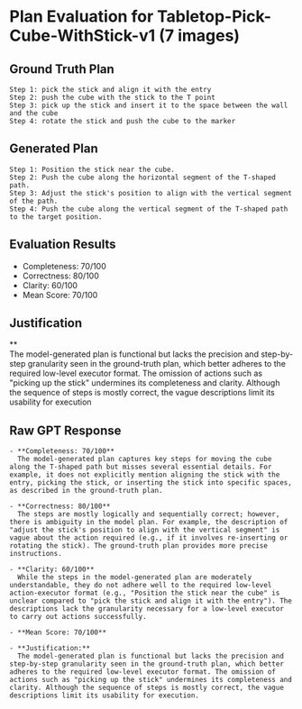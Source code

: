 # Plan Evaluation for Tabletop-Pick-Cube-WithStick-v1 (7 images)

## Ground Truth Plan
```
Step 1: pick the stick and align it with the entry 
Step 2: push the cube with the stick to the T point
Step 3: pick up the stick and insert it to the space between the wall and the cube
Step 4: rotate the stick and push the cube to the marker
```

## Generated Plan
```
Step 1: Position the stick near the cube.
Step 2: Push the cube along the horizontal segment of the T-shaped path.
Step 3: Adjust the stick's position to align with the vertical segment of the path.
Step 4: Push the cube along the vertical segment of the T-shaped path to the target position.
```

## Evaluation Results
- Completeness: 70/100
- Correctness: 80/100
- Clarity: 60/100
- Mean Score: 70/100

## Justification
**  
  The model-generated plan is functional but lacks the precision and step-by-step granularity seen in the ground-truth plan, which better adheres to the required low-level executor format. The omission of actions such as "picking up the stick" undermines its completeness and clarity. Although the sequence of steps is mostly correct, the vague descriptions limit its usability for execution

## Raw GPT Response
```
- **Completeness: 70/100**  
  The model-generated plan captures key steps for moving the cube along the T-shaped path but misses several essential details. For example, it does not explicitly mention aligning the stick with the entry, picking the stick, or inserting the stick into specific spaces, as described in the ground-truth plan. 

- **Correctness: 80/100**  
  The steps are mostly logically and sequentially correct; however, there is ambiguity in the model plan. For example, the description of "adjust the stick's position to align with the vertical segment" is vague about the action required (e.g., if it involves re-inserting or rotating the stick). The ground-truth plan provides more precise instructions. 

- **Clarity: 60/100**  
  While the steps in the model-generated plan are moderately understandable, they do not adhere well to the required low-level action-executor format (e.g., "Position the stick near the cube" is unclear compared to "pick the stick and align it with the entry"). The descriptions lack the granularity necessary for a low-level executor to carry out actions successfully.

- **Mean Score: 70/100**

- **Justification:**  
  The model-generated plan is functional but lacks the precision and step-by-step granularity seen in the ground-truth plan, which better adheres to the required low-level executor format. The omission of actions such as "picking up the stick" undermines its completeness and clarity. Although the sequence of steps is mostly correct, the vague descriptions limit its usability for execution.
```
